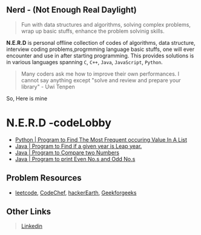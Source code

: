## Nerd - (Not Enough Real Daylight) 
> Fun with data structures and algorithms, solving complex problems, wrap up basic stuffs, enhance the problem solvinig skills.

**N.E.R.D**  is personal offline collection of codes of algorithms, data structure, interview coding problems,progrmming language basic stuffs, one will ever encounter and use in after starting programming. 
This provides solutions is in various languages spanning `C`, `C++`, `Java`, `JavaScript`, `Python`.

 > Many coders ask me how to improve their own performances. I cannot say anything except "solve and review and prepare your library" - Uwi Tenpen
 
So, Here is mine

# N.E.R.D -codeLobby

- [Python | Program to Find The Most Frequent occuring Value In A List](https://github.com/ShubhamPy/N.E.R.D/commit/fdc81ddefa895dee29009b94348dd8b7b6a1f373)
- [Java | Program to Find if a given year is Leap year.](https://github.com/ShubhamPy/N.E.R.D/blob/master/javaExercises/University/assignments/checkLeapYear/src/LeapYear.java)
- [Java | Program to Compare two Numbers](https://github.com/ShubhamPy/N.E.R.D/blob/master/javaExercises/University/assignments/compTwoNums/src/CompNums.java)
- [Java | Program to print Even No.s and Odd No.s](https://github.com/ShubhamPy/N.E.R.D/blob/master/javaExercises/University/assignments/evenOdd/src/EvenOdd.java)
## Problem Resources
- [leetcode](https://leetcode.com/), [CodeChef](https://www.codechef.com), [hackerEarth](https://www.hackerearth.com/), [Geekforgeeks](https://www.geeksforgeeks.org/)
## Other Links
> [Linkedin](https://www.linkedin.com/in/shubhampy/)
